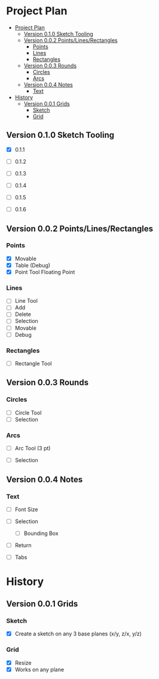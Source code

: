 # Project Plan

- [Project Plan](#project-plan)
  - [Version 0.1.0 Sketch Tooling](#version-010-sketch-tooling)
  - [Version 0.0.2 Points/Lines/Rectangles](#version-002-pointslinesrectangles)
    - [Points](#points)
    - [Lines](#lines)
    - [Rectangles](#rectangles)
  - [Version 0.0.3 Rounds](#version-003-rounds)
    - [Circles](#circles)
    - [Arcs](#arcs)
  - [Version 0.0.4 Notes](#version-004-notes)
    - [Text](#text)
- [History](#history)
  - [Version 0.0.1 Grids](#version-001-grids)
    - [Sketch](#sketch)
    - [Grid](#grid)


## Version 0.1.0 Sketch Tooling

- [x] 0.1.1
- [ ] 0.1.2
- [ ] 0.1.3
- [ ] 0.1.4
- [ ] 0.1.5
- [ ] 0.1.6



## Version 0.0.2 Points/Lines/Rectangles

### Points

- [x] Movable
- [x] Table (Debug)
- [x] Point Tool Floating Point

### Lines

- [ ] Line Tool
- [ ] Add
- [ ] Delete
- [ ] Selection
- [ ] Movable
- [ ] Debug

### Rectangles
- [ ] Rectangle Tool


## Version 0.0.3 Rounds

### Circles

- [ ] Circle Tool
- [ ] Selection

### Arcs

- [ ] Arc Tool (3 pt)
- [ ] Selection


## Version 0.0.4 Notes

### Text

- [ ] Font Size
- [ ] Selection
  - [ ] Bounding Box
- [ ] Return
- [ ] Tabs 


# History


## Version 0.0.1 Grids

### Sketch

- [x] Create a sketch on any 3 base planes (x/y, z/x, y/z)

### Grid

- [x] Resize 
- [x] Works on any plane